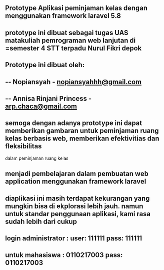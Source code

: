 

## Prototype Aplikasi peminjaman kelas dengan menggunakan framework laravel 5.8

## prototype ini dibuat sebagai tugas UAS matakuliah pemrograman web lanjutan di =semester 4 STT terpadu Nurul Fikri depok

## Prototype ini dibuat oleh:

## --  Nopiansyah - nopiansyahhh@gmail.com
## --  Annisa Rinjani Princess - arp.chaca@gmail.com

## semoga dengan adanya prototype ini dapat memberikan gambaran untuk peminjaman ruang kelas berbasis web, memberikan efektivitias dan fleksibilitas
dalam peminjaman ruang kelas

## menjadi pembelajaran dalam pembuatan web application menggunakan framework laravel

## diaplikasi ini masih terdapat kekurangan yang mungkin bisa di ekplorasi lebih jauh. namun untuk standar penggunaan aplikasi, kami  rasa sudah lebih dari cukup

## login administrator : user: 111111 pass: 111111
## untuk mahasiswa  : 0110217003 pass: 0110217003




